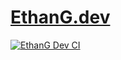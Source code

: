 <h1>
<a href="https://www.ethang.dev/">EthanG.dev</a>
</h1>

[![EthanG Dev CI](https://github.com/eglove/ethang-frontend/actions/workflows/dev-ci.yml/badge.svg?branch=develop)](https://github.com/eglove/ethang-frontend/actions/workflows/dev-ci.yml)
